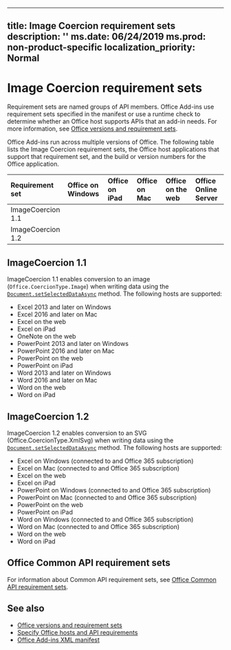 
---
title: Image Coercion requirement sets
description: ''
ms.date: 06/24/2019
ms.prod: non-product-specific
localization_priority: Normal
---

# Image Coercion requirement sets

Requirement sets are named groups of API members. Office Add-ins use requirement sets specified in the manifest or use a runtime check to determine whether an Office host supports APIs that an add-in needs. For more information, see [Office versions and requirement sets](/office/dev/add-ins/develop/office-versions-and-requirement-sets).

Office Add-ins run across multiple versions of Office. The following table lists the Image Coercion requirement sets, the Office host applications that support that requirement set, and the build or version numbers for the Office application.

|  Requirement set  | Office on Windows |  Office on iPad |  Office on Mac | Office on the web  |  Office Online Server  |
|:-----|:-----|:-----|:-----|:-----|:-----|
| ImageCoercion 1.1  | <NEED VERSION> | <NEED VERSION> | <NEED VERSION> | <NEED VERSION> | <NEED VERSION> |
| ImageCoercion 1.2  | <NEED VERSION> | <NEED VERSION> | <NEED VERSION> | <NEED VERSION> | <NEED VERSION> |

## ImageCoercion 1.1

ImageCoercion 1.1 enables conversion to an image (`Office.CoercionType.Image`) when writing data using the [`Document.setSelectedDataAsync`](/javascript/api/office/document#setselecteddataasync-data--options--callback-) method. The following hosts are supported:

- Excel 2013 and later on Windows
- Excel 2016 and later on Mac
- Excel on the web
- Excel on iPad
- OneNote on the web
- PowerPoint 2013 and later on Windows
- PowerPoint 2016 and later on Mac
- PowerPoint on the web
- PowerPoint on iPad
- Word 2013 and later on Windows
- Word 2016 and later on Mac
- Word on the web
- Word on iPad

## ImageCoercion 1.2

ImageCoercion 1.2 enables conversion to an SVG (Office.CoercionType.XmlSvg) when writing data using the [`Document.setSelectedDataAsync`](/javascript/api/office/document#setselecteddataasync-data--options--callback-) method. The following hosts are supported:

- Excel on Windows (connected to and Office 365 subscription)
- Excel on Mac (connected to and Office 365 subscription)
- Excel on the web
- Excel on iPad
- PowerPoint on Windows (connected to and Office 365 subscription)
- PowerPoint on Mac (connected to and Office 365 subscription)
- PowerPoint on the web
- PowerPoint on iPad
- Word on Windows (connected to and Office 365 subscription)
- Word on Mac (connected to and Office 365 subscription)
- Word on the web
- Word on iPad


## Office Common API requirement sets

For information about Common API requirement sets, see [Office Common API requirement sets](office-add-in-requirement-sets.md).

## See also

- [Office versions and requirement sets](/office/dev/add-ins/develop/office-versions-and-requirement-sets)
- [Specify Office hosts and API requirements](/office/dev/add-ins/develop/specify-office-hosts-and-api-requirements)
- [Office Add-ins XML manifest](/office/dev/add-ins/develop/add-in-manifests)
